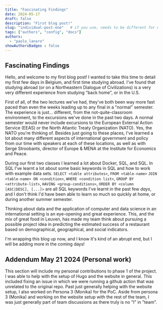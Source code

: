 ```yaml
---
title: "Fascinating Findings"
date: 2024-05-17
draft: false
description: "First blog post!"
slug: "individual-post-one"   # if you use, needs to be different for every post
tags: ["authors", "config", "docs"]
authors:
  - "paolo_lanaro"
showAuthorsBadges : false 
---
```


## Fascinating Findings

Hello, and welcome to my first blog post!
I wanted to take this time to detail my first few days in Belgium, and first time studying abroad.
I've found that studying abroad (or on a Northeastern Dialogue of Civilizations) is a very very different experience from studying "back home", or in the U.S. 

First of all, of the two lectures we've had, they've both been way more fast paced than even the weeks leading up to any final in a "normal" semester.
The experience is just... different, from the not-quite-classroom environment, to the excursions we've done in the past two days. 
	A normal semester would never include excursions to the European External Action Service (EEAS) or the North Atlantic Treaty Organization (NATO). Yes, the NATO you're thinking of.
	Besides just going to these places, I've learned a lot about many different aspects of international government and policy from our time with speakers at each of these locations, as well as with Serge Stroobants, director of Europe & MENA at the Institute for Economics and Peace.

During our first two classes I learned a lot about Docker, SQL, and SQL. In SQL I've learnt a lot about some basic keywords in SQL and how to work with example data sets. `SELECT <table attributes>`, `FROM <table-name>` `JOIN <table-name> ON <condition>`, `WHERE <condition list>`,  `GROUP BY <attribute-list>`, `HAVING <group-conditions>`, `ORDER BY <column [ASC|DESC], [...]>` are all SQL keywords I've learnt in the past few *days*, and I don't think I'd have been able to learn so much so quickly at home, or during another summer semester. 

Thinking about data and the application of computer and data science in an international setting is an eye-opening and great experience. This, and the mix of great food in Leuven, has made my team think about pursuing a possible project idea in predicting the estimated success of a restaurant based on demographical, geographical, and social indicators. 

I'm wrapping this blog up now, and I know it's kind of an abrupt end, but I will be adding more in the coming days!

## Addendum May 21 2024 (Personal work)

This section will include my personal contributions to phase 1 of the project. I was able to help with the setup of Hugo and the website in general. This included fixing an issue in which we were running a github action that was unrelated to the original repo. Past just generally helping with the website setup, I also worked on Persona 3 (Monika) for the PoC. Aside from persona 3 (Monika) and working on the website setup with the rest of the team, I was just generally part of team discussions as there truly is no "I" in "team".
